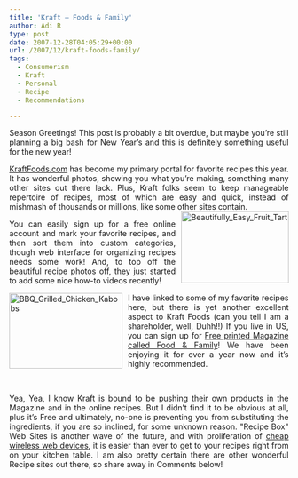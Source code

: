 ```yaml
---
title: 'Kraft – Foods & Family'
author: Adi R
type: post
date: 2007-12-28T04:05:29+00:00
url: /2007/12/kraft-foods-family/
tags:
  - Consumerism
  - Kraft
  - Personal
  - Recipe
  - Recommendations

---
```

<p align="justify">
  Season Greetings! This post is probably a bit overdue, but maybe you&#8217;re still planning a big bash for New Year&#8217;s and this is definitely something useful for the new year!
</p>

<p align="justify">
  <a href="http://www.kraftfoods.com">KraftFoods.com</a> has become my primary portal for favorite recipes this year. It has wonderful photos, showing you what you&#8217;re making, something many other sites out there lack. Plus, Kraft folks seem to keep manageable repertoire of recipes, most of which are easy and quick, instead of mishmash of thousands or millions, like some other sites contain.<a href="http://www.kraftfoods.com/kf/recipes/RecipeDetail.htm?recipe_id=107519" target="_blank"><img style="border-right: 0px; border-top: 0px; margin: 0px 0px 0px 10px; border-left: 0px; border-bottom: 0px" height="129" alt="Beautifully_Easy_Fruit_Tart" src="/uploads/2007/12/beautifully-easy-fruit-tart.jpg?resize=194%2C129" width="194" align="right" border="0" data-recalc-dims="1" /></a>
</p>

<p align="justify">
  You can easily sign up for a free online account and mark your favorite recipes, and then sort them into custom categories, though web interface for organizing recipes needs some work! And, to top off the beautiful recipe photos off, they just started to add some nice how-to videos recently!
</p>

<p align="justify">
  <a href="http://www.kraftfoods.com/kf/recipes/RecipeDetail.htm?recipe_id=51241" target="_blank"><img style="border-right: 0px; border-top: 0px; margin: 0px 10px 0px 0px; border-left: 0px; border-bottom: 0px" height="136" alt="BBQ_Grilled_Chicken_Kabobs" src="/uploads/2007/12/bbq-grilled-chicken-kabobs.jpg?resize=204%2C136" width="204" align="left" border="0" data-recalc-dims="1" /></a> I have linked to some of my favorite recipes here, but there is yet another excellent aspect to Kraft Foods (can you tell I am a shareholder, well, Duhh!!) If you live in US, you can sign up for <a href="http://kraftfoods.com/share" target="_blank">Free printed Magazine called Food & Family</a>! We have been enjoying it for over a year now and it&#8217;s highly recommended.
</p>

<p align="justify">
  &#160;
</p>

<p align="justify">
  Yea, Yea, I know Kraft is bound to be pushing their own products in the Magazine and in the online recipes. But I didn&#8217;t find it to be obvious at all, plus it&#8217;s Free and ultimately, no-one is preventing you from substituting the ingredients, if you are so inclined, for some unknown reason. "Recipe Box" Web Sites is another wave of the future, and with proliferation of <a href="http://www.amazon.com/dp/product/B000MK4GGM/?tag=craftonia-20" target="_blank">cheap wireless web devices</a>, it is easier than ever to get to your recipes right from on your kitchen table. I am also pretty certain there are other wonderful Recipe sites out there, so share away in Comments below!
</p>